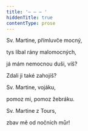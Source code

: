 ```yaml
---
title: '– – – '
hiddenTitle: true
contentType: prose
---
```


Sv. Martine, přímluvče mocný,

tys líbal rány malomocných,

já mám nemocnou duši, víš?

Zdali ji také zahojíš?

Sv. Martine, vojáku,

pomoz mi, pomoz žebráku.

Sv. Martine z Tours,

zbav mě od nočních můr!
